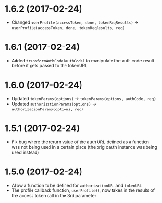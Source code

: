 # 1.6.2 (2017-02-24)

  * Changed `userProfile(accessToken, done, tokenReqResults)` -> `userProfile(accessToken, done, tokenReqResults, req)`

# 1.6.1 (2017-02-24)

  * Added `transformAuthCode(authCode)` to manipulate the auth code result before it gets passed to the tokenURL

# 1.6.0 (2017-02-24)

  * Updated `tokenParams(options)` ->  `tokenParams(options, authCode, req)`
  * Updated `authorizationParams(options)` -> `authorizationParams(options, req)`

# 1.5.1 (2017-02-24)

  * Fix bug where the return value of the auth URL defined as a function was not being used in a certain place (the orig oauth instance was being used instead)

# 1.5.0 (2017-02-24)

  * Allow a function to be defined for `authorizationURL` and `tokenURL`
  * The profile callback function, `userProfile()`, now takes in the results of the access token call in the 3rd parameter
